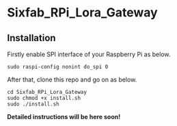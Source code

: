 # Sixfab_RPi_Lora_Gateway

## Installation

Firstly enable SPI interface of your Raspberry Pi as below.

```
sudo raspi-config nonint do_spi 0	
```

After that, clone this repo and go on as below.

```
cd Sixfab_RPi_Lora_Gateway
sudo chmod +x install.sh
sudo ./install.sh
```

**Detailed instructions will be here soon!**
